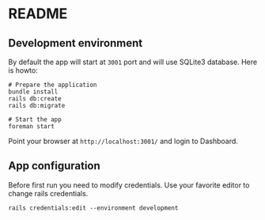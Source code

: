 # README


## Development environment

By default the app will start at `3001` port and will use SQLite3 database. Here is howto:

```
# Prepare the application
bundle install
rails db:create
rails db:migrate

# Start the app
foreman start
```

Point your browser at `http://localhost:3001/` and login to Dashboard.


## App configuration

Before first run you need to modify credentials. Use your favorite editor to change rails credentials. 

```
rails credentials:edit --environment development
```

